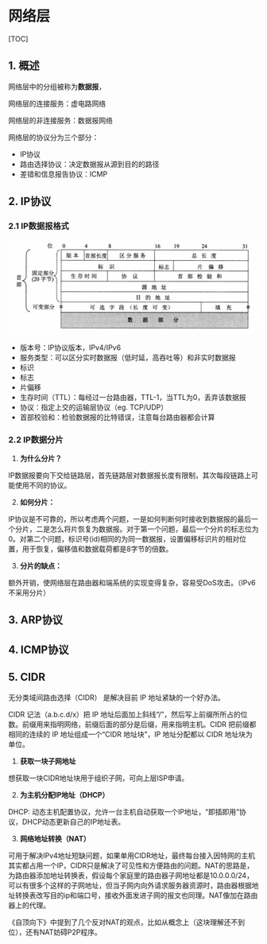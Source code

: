 # 网络层

[TOC]

## 1. 概述

网络层中的分组被称为**数据报**，

网络层的连接服务：虚电路网络

网络层的非连接服务：数据报网络

网络层的协议分为三个部分：

- IP协议
- 路由选择协议：决定数据报从源到目的的路径
- 差错和信息报告协议：ICMP

## 2. IP协议

### 2.1 IP数据报格式

![image-20210321215942125](./img/8.jpg)

- 版本号：IP协议版本，IPv4/IPv6
- 服务类型：可以区分实时数据报（低时延，高吞吐等）和非实时数据报
- 标识
- 标志
- 片偏移
- 生存时间（TTL）：每经过一台路由器，TTL-1，当TTL为0，丢弃该数据报
- 协议：指定上交的运输层协议（eg. TCP/UDP）
- 首部校验和：检验数据报的比特错误，注意每台路由器都会计算

### 2.2 IP数据分片

1. **为什么分片？**

IP数据报要向下交给链路层，首先链路层对数据报长度有限制，其次每段链路上可能使用不同的协议。

2. **如何分片：**

IP协议是不可靠的，所以考虑两个问题，一是如何判断何时接收到数据报的最后一个分片，二是怎么将片恢复为数据报。对于第一个问题，最后一个分片的标志位为0。对第二个问题，标识号(id)相同的为同一数据报，设置偏移标识片的相对位置，用于恢复，偏移值和数据载荷都是8字节的倍数。

3. **分片的缺点：**

额外开销，使网络层在路由器和端系统的实现变得复杂，容易受DoS攻击。（IPv6不采用分片）

## 3. ARP协议



## 4. ICMP协议



## 5. CIDR

无分类域间路由选择（CIDR） 是解决目前 IP 地址紧缺的一个好办法。

CIDR 记法（a.b.c.d/x）把 IP 地址后面加上斜线“/”，然后写上前缀所所占的位数。前缀用来指明网络，前缀后面的部分是后缀，用来指明主机。CIDR 把前缀都相同的连续的 IP 地址组成一个“CIDR 地址块”，IP 地址分配都以 CIDR 地址块为单位。

1. **获取一块子网地址**

想获取一块CIDR地址块用于组织子网，可向上层ISP申请。

2. **为主机分配IP地址（DHCP）**

DHCP: 动态主机配置协议，允许一台主机自动获取一个IP地址，“即插即用”协议，DHCP动态更新自己的IP地址表。

3. **网络地址转换（NAT）**

可用于解决IPv4地址短缺问题，如果单用CIDR地址，最终每台接入因特网的主机其实都占用一个IP，CIDR只是解决了可见性和方便路由的问题。NAT的思路是，为路由器添加地址转换表，假设每个家庭里的路由器子网地址都是10.0.0.0/24，可以有很多个这样的子网地址，但当子网内向外请求服务器资源时，路由器根据地址转换表改写目的ip和端口号，接收外面发进子网的报文也同理。NAT像加在路由器上的代理。

《自顶向下》中提到了几个反对NAT的观点，比如从概念上（这块理解还不到位），还有NAT妨碍P2P程序。



